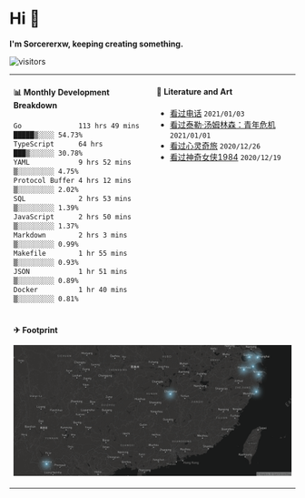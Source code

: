 # Hi 👋

**I'm Sorcererxw, keeping creating something.**

![visitors](https://visitor-badge.glitch.me/badge?page_id=sorcererxw.sorcererx)

<table width="800px">
<tr>
<td valign="top" width="50%">

#### 📊 Monthly Development Breakdown

<!--START_SECTION:waka-->
```text
Go              113 hrs 49 mins █████▒░░░░ 54.73%
TypeScript      64 hrs          ███▒░░░░░░ 30.78%
YAML            9 hrs 52 mins   ▒░░░░░░░░░ 4.75%
Protocol Buffer 4 hrs 12 mins   ▒░░░░░░░░░ 2.02%
SQL             2 hrs 53 mins   ▒░░░░░░░░░ 1.39%
JavaScript      2 hrs 50 mins   ▒░░░░░░░░░ 1.37%
Markdown        2 hrs 3 mins    ▒░░░░░░░░░ 0.99%
Makefile        1 hr 55 mins    ▒░░░░░░░░░ 0.93%
JSON            1 hr 51 mins    ▒░░░░░░░░░ 0.89%
Docker          1 hr 40 mins    ▒░░░░░░░░░ 0.81%
```
<!--END_SECTION:waka-->

<td valign="top" width="50%">

#### 💃 Literature and Art

<!--START_SECTION:douban-->
* [看过电话](http://movie.douban.com/subject/30346025/) <code>2021/01/03</code>
* [看过泰勒·汤姆林森：青年危机](http://movie.douban.com/subject/34979178/) <code>2021/01/01</code>
* [看过心灵奇旅](http://movie.douban.com/subject/24733428/) <code>2020/12/26</code>
* [看过神奇女侠1984](http://movie.douban.com/subject/27073752/) <code>2020/12/19</code>

<!--END_SECTION:douban-->

</td>
</tr>
<tr>
<td colspan="2">

#### ✈ Footprint

![footprint](./footprint.png)

</td>
</tr>
</table>


